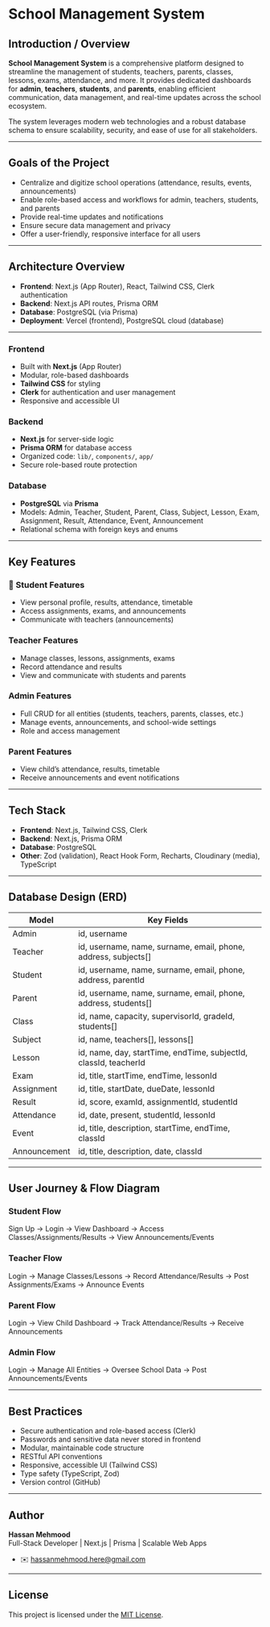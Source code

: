 # School Management System 

##  Introduction / Overview

**School Management System** is a comprehensive platform designed to streamline the management of students, teachers, parents, classes, lessons, exams, attendance, and more. It provides dedicated dashboards for **admin**, **teachers**, **students**, and **parents**, enabling efficient communication, data management, and real-time updates across the school ecosystem.

The system leverages modern web technologies and a robust database schema to ensure scalability, security, and ease of use for all stakeholders.

---

##  Goals of the Project

- Centralize and digitize school operations (attendance, results, events, announcements)
- Enable role-based access and workflows for admin, teachers, students, and parents
- Provide real-time updates and notifications
- Ensure secure data management and privacy
- Offer a user-friendly, responsive interface for all users

---

##  Architecture Overview

- **Frontend**: Next.js (App Router), React, Tailwind CSS, Clerk authentication
- **Backend**: Next.js API routes, Prisma ORM
- **Database**: PostgreSQL (via Prisma)
- **Deployment**: Vercel (frontend), PostgreSQL cloud (database)

---

###  Frontend
- Built with **Next.js** (App Router)
- Modular, role-based dashboards
- **Tailwind CSS** for styling
- **Clerk** for authentication and user management
- Responsive and accessible UI

###  Backend
- **Next.js** for server-side logic
- **Prisma ORM** for database access
- Organized code: `lib/`, `components/`, `app/`
- Secure role-based route protection

###  Database
- **PostgreSQL** via **Prisma**
- Models: Admin, Teacher, Student, Parent, Class, Subject, Lesson, Exam, Assignment, Result, Attendance, Event, Announcement
- Relational schema with foreign keys and enums

---

##  Key Features

### 👤 Student Features
- View personal profile, results, attendance, timetable
- Access assignments, exams, and announcements
- Communicate with teachers (announcements)

###  Teacher Features
- Manage classes, lessons, assignments, exams
- Record attendance and results
- View and communicate with students and parents

###  Admin Features
- Full CRUD for all entities (students, teachers, parents, classes, etc.)
- Manage events, announcements, and school-wide settings
- Role and access management

###  Parent Features
- View child’s attendance, results, timetable
- Receive announcements and event notifications

---

##  Tech Stack

- **Frontend**: Next.js, Tailwind CSS, Clerk
- **Backend**: Next.js, Prisma ORM
- **Database**: PostgreSQL
- **Other**: Zod (validation), React Hook Form, Recharts, Cloudinary (media), TypeScript

---

##  Database Design (ERD)

| Model         | Key Fields                                                      |
|--------------|-----------------------------------------------------------------|
| Admin        | id, username                                                    |
| Teacher      | id, username, name, surname, email, phone, address, subjects[]  |
| Student      | id, username, name, surname, email, phone, address, parentId    |
| Parent       | id, username, name, surname, email, phone, address, students[]  |
| Class        | id, name, capacity, supervisorId, gradeId, students[]           |
| Subject      | id, name, teachers[], lessons[]                                 |
| Lesson       | id, name, day, startTime, endTime, subjectId, classId, teacherId|
| Exam         | id, title, startTime, endTime, lessonId                         |
| Assignment   | id, title, startDate, dueDate, lessonId                         |
| Result       | id, score, examId, assignmentId, studentId                      |
| Attendance   | id, date, present, studentId, lessonId                          |
| Event        | id, title, description, startTime, endTime, classId             |
| Announcement | id, title, description, date, classId                           |

---

##  User Journey & Flow Diagram

###  Student Flow
Sign Up → Login → View Dashboard → Access Classes/Assignments/Results → View Announcements/Events

###  Teacher Flow
Login → Manage Classes/Lessons → Record Attendance/Results → Post Assignments/Exams → Announce Events

###  Parent Flow
Login → View Child Dashboard → Track Attendance/Results → Receive Announcements

###  Admin Flow
Login → Manage All Entities → Oversee School Data → Post Announcements/Events

---

##  Best Practices

- Secure authentication and role-based access (Clerk)
- Passwords and sensitive data never stored in frontend
- Modular, maintainable code structure
- RESTful API conventions
- Responsive, accessible UI (Tailwind CSS)
- Type safety (TypeScript, Zod)
- Version control (GitHub)

---

##  Author

**Hassan Mehmood**  
Full-Stack Developer | Next.js | Prisma | Scalable Web Apps

- ✉️ hassanmehmood.here@gmail.com

---

##  License

This project is licensed under the [MIT License](./LICENSE).
